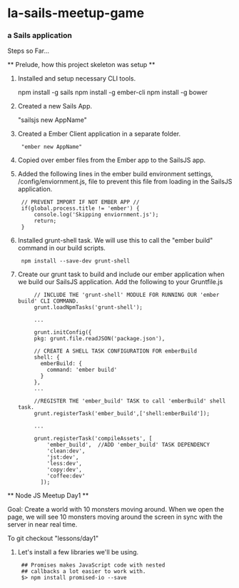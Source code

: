 # la-sails-meetup-game
### a Sails application


Steps so Far...

** Prelude, how this project skeleton was setup **

1. Installed and setup necessary CLI tools.

	npm install -g sails
	npm install -g ember-cli
	npm install -g bower

2. Created a new Sails App.
	
	"sailsjs new AppName"

3. Created a Ember Client application in a separate folder.

		"ember new AppName"

4. Copied over ember files from the Ember app to the SailsJS app.

5. Added the following lines in the ember build environment settings, /config/enviornment.js, file to prevent this file from loading in the SailsJS application.

		// PREVENT IMPORT IF NOT EMBER APP //
		if(global.process.title != 'ember') {
  			console.log('Skipping enviornment.js');
  			return;
		}

6. Installed grunt-shell task.  We will use this to call the "ember build" command in our build scripts.

		npm install --save-dev grunt-shell

7. Create our grunt task to build and include our ember application when we build our SailsJS application. Add the following to your Gruntfile.js

			// INCLUDE THE 'grunt-shell' MODULE FOR RUNNING OUR 'ember build' CLI COMMAND.
		   	grunt.loadNpmTasks('grunt-shell');

		   	...

			grunt.initConfig({
		    pkg: grunt.file.readJSON('package.json'),

		    // CREATE A SHELL TASK CONFIGURATION FOR emberBuild
		    shell: {
		      emberBuild: {
		        command: 'ember build'
		      }
		    },
		    ...

		   	//REGISTER THE 'ember_build' TASK to call 'emberBuild' shell task.
		    grunt.registerTask('ember_build',['shell:emberBuild']);	

		    ...

		    grunt.registerTask('compileAssets', [
			    'ember_build',	//ADD 'ember_build' TASK DEPENDENCY
			    'clean:dev',
			    'jst:dev',
			    'less:dev',
			    'copy:dev',    
			    'coffee:dev'
			  ]);



** Node JS Meetup Day1 **

Goal: Create a world with 10 monsters moving around.  When we open the page, we will see 10 monsters moving around the screen in sync with the server in near real time.

To git checkout "lessons/day1"

1. Let's install a few libraries we'll be using.

		## Promises makes JavaScript code with nested 
		## callbacks a lot easier to work with.
		$> npm install promised-io --save


